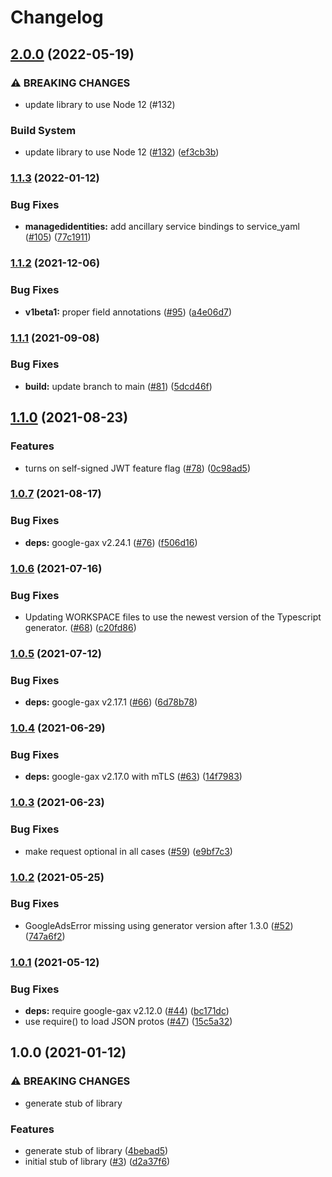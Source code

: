 # Changelog

## [2.0.0](https://github.com/googleapis/nodejs-managed-identities/compare/v1.1.3...v2.0.0) (2022-05-19)


### ⚠ BREAKING CHANGES

* update library to use Node 12 (#132)

### Build System

* update library to use Node 12 ([#132](https://github.com/googleapis/nodejs-managed-identities/issues/132)) ([ef3cb3b](https://github.com/googleapis/nodejs-managed-identities/commit/ef3cb3b081b61db98a33a85d64ad2659d311477b))

### [1.1.3](https://github.com/googleapis/nodejs-managed-identities/compare/v1.1.2...v1.1.3) (2022-01-12)


### Bug Fixes

* **managedidentities:** add ancillary service bindings to service_yaml ([#105](https://github.com/googleapis/nodejs-managed-identities/issues/105)) ([77c1911](https://github.com/googleapis/nodejs-managed-identities/commit/77c1911b9c52443cc4cd1647451130d7314aaf49))

### [1.1.2](https://www.github.com/googleapis/nodejs-managed-identities/compare/v1.1.1...v1.1.2) (2021-12-06)


### Bug Fixes

* **v1beta1:** proper field annotations ([#95](https://www.github.com/googleapis/nodejs-managed-identities/issues/95)) ([a4e06d7](https://www.github.com/googleapis/nodejs-managed-identities/commit/a4e06d791fd4e990a71d059ed44a3e30c9b1f1d6))

### [1.1.1](https://www.github.com/googleapis/nodejs-managed-identities/compare/v1.1.0...v1.1.1) (2021-09-08)


### Bug Fixes

* **build:** update branch to main ([#81](https://www.github.com/googleapis/nodejs-managed-identities/issues/81)) ([5dcd46f](https://www.github.com/googleapis/nodejs-managed-identities/commit/5dcd46f708efa4ca9bbb5e1c2eef6ad59f942918))

## [1.1.0](https://www.github.com/googleapis/nodejs-managed-identities/compare/v1.0.7...v1.1.0) (2021-08-23)


### Features

* turns on self-signed JWT feature flag ([#78](https://www.github.com/googleapis/nodejs-managed-identities/issues/78)) ([0c98ad5](https://www.github.com/googleapis/nodejs-managed-identities/commit/0c98ad5ef15b1afc2de4b9e74a14d7366589cfb3))

### [1.0.7](https://www.github.com/googleapis/nodejs-managed-identities/compare/v1.0.6...v1.0.7) (2021-08-17)


### Bug Fixes

* **deps:** google-gax v2.24.1 ([#76](https://www.github.com/googleapis/nodejs-managed-identities/issues/76)) ([f506d16](https://www.github.com/googleapis/nodejs-managed-identities/commit/f506d16f5fb9a79511ee629841bf2d8bca75699c))

### [1.0.6](https://www.github.com/googleapis/nodejs-managed-identities/compare/v1.0.5...v1.0.6) (2021-07-16)


### Bug Fixes

* Updating WORKSPACE files to use the newest version of the Typescript generator. ([#68](https://www.github.com/googleapis/nodejs-managed-identities/issues/68)) ([c20fd86](https://www.github.com/googleapis/nodejs-managed-identities/commit/c20fd865b86823464b8539c4150307df465636fe))

### [1.0.5](https://www.github.com/googleapis/nodejs-managed-identities/compare/v1.0.4...v1.0.5) (2021-07-12)


### Bug Fixes

* **deps:** google-gax v2.17.1 ([#66](https://www.github.com/googleapis/nodejs-managed-identities/issues/66)) ([6d78b78](https://www.github.com/googleapis/nodejs-managed-identities/commit/6d78b78f9c441006d8f61e711f3304c84b3aa5b6))

### [1.0.4](https://www.github.com/googleapis/nodejs-managed-identities/compare/v1.0.3...v1.0.4) (2021-06-29)


### Bug Fixes

* **deps:** google-gax v2.17.0 with mTLS ([#63](https://www.github.com/googleapis/nodejs-managed-identities/issues/63)) ([14f7983](https://www.github.com/googleapis/nodejs-managed-identities/commit/14f79832681230295b64ebe9fc036a8d38dd50a7))

### [1.0.3](https://www.github.com/googleapis/nodejs-managed-identities/compare/v1.0.2...v1.0.3) (2021-06-23)


### Bug Fixes

* make request optional in all cases ([#59](https://www.github.com/googleapis/nodejs-managed-identities/issues/59)) ([e9bf7c3](https://www.github.com/googleapis/nodejs-managed-identities/commit/e9bf7c3d97394c7d491f0cab064d53e30b23d2dd))

### [1.0.2](https://www.github.com/googleapis/nodejs-managed-identities/compare/v1.0.1...v1.0.2) (2021-05-25)


### Bug Fixes

* GoogleAdsError missing using generator version after 1.3.0 ([#52](https://www.github.com/googleapis/nodejs-managed-identities/issues/52)) ([747a6f2](https://www.github.com/googleapis/nodejs-managed-identities/commit/747a6f2ee3a7a6d341ad5f3825a22f31886474ac))

### [1.0.1](https://www.github.com/googleapis/nodejs-managed-identities/compare/v1.0.0...v1.0.1) (2021-05-12)


### Bug Fixes

* **deps:** require google-gax v2.12.0 ([#44](https://www.github.com/googleapis/nodejs-managed-identities/issues/44)) ([bc171dc](https://www.github.com/googleapis/nodejs-managed-identities/commit/bc171dc8b143a2964bdb737a2c665a9386d1f47f))
* use require() to load JSON protos ([#47](https://www.github.com/googleapis/nodejs-managed-identities/issues/47)) ([15c5a32](https://www.github.com/googleapis/nodejs-managed-identities/commit/15c5a325dbceaa505d54165da687e9c317f7ded2))

## 1.0.0 (2021-01-12)


### ⚠ BREAKING CHANGES

* generate stub of library

### Features

* generate stub of library ([4bebad5](https://www.github.com/googleapis/nodejs-managed-identities/commit/4bebad598be8cf7280bfcd9a2e8a6142a6778e1a))
* initial stub of library ([#3](https://www.github.com/googleapis/nodejs-managed-identities/issues/3)) ([d2a37f6](https://www.github.com/googleapis/nodejs-managed-identities/commit/d2a37f6431257415122312a77fff24c7f8963b61))
